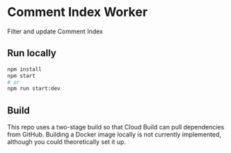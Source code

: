 # Comment Index Worker
Filter and update Comment Index 

## Run locally

```sh
npm install
npm start
# or
npm run start:dev
```

## Build

This repo uses a two-stage build so that Cloud Build can pull
dependencies from GitHub. Building a Docker image locally is
not currently implemented, although you could theoretically
set it up.
